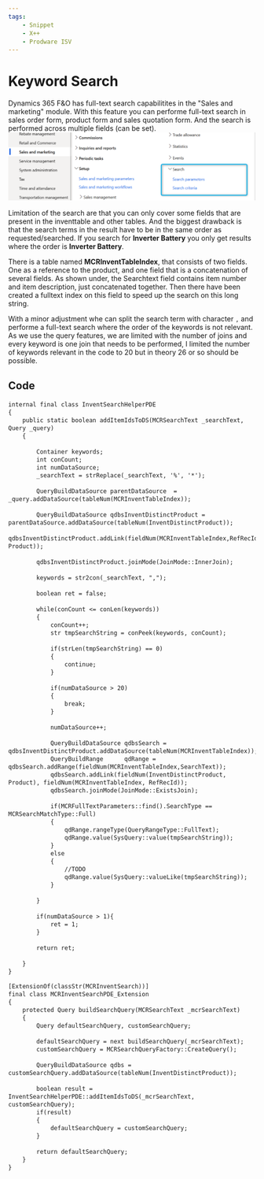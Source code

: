 ```yaml
---
tags: 
    - Snippet
    - X++
    - Prodware ISV
---
```

# Keyword Search
Dynamics 365 F&O has full-text search capabilitites in the "Sales and marketing" module. With this feature you can performe full-text search in sales order form, product form and sales quotation form. And the search is performed across multiple fields (can be set).
![Sales and marketing search menu](../screenshots/SalesAndMarketingSearchMenu.png)

Limitation of the search are that you can only cover some fields that are present in the inventtable and other tables. And the biggest drawback is that the search terms in the result have to be in the same order as requested/searched.
If you search for **Inverter Battery** you only get results where the order is **Inverter Battery**.

There is a table named **MCRInventTableIndex**, that consists of two fields. One as a reference to the product, and one field that is a concatenation of several fields. As shown under, the Searchtext field contains item number and item description, just concatenated together. Then there have been created a fulltext index on this field to speed up the search on this long string.

With a minor adjustment whe can split the search term with character ```,``` and performe a full-text search where the order of the keywords is not relevant.
As we use the query features, we are limited with the number of joins and every keyword is one join that needs to be performed, I limited the number of keywords relevant in the code to 20 but in theory 26 or so should be possible.

## Code
```xpp
internal final class InventSearchHelperPDE
{
    public static boolean addItemIdsToDS(MCRSearchText _searchText, Query _query)
    {

        Container keywords;
        int conCount;
        int numDataSource;
        _searchText = strReplace(_searchText, '%', '*');

        QueryBuildDataSource parentDataSource  = _query.addDataSource(tableNum(MCRInventTableIndex));

        QueryBuildDataSource qdbsInventDistinctProduct = parentDataSource.addDataSource(tableNum(InventDistinctProduct));
        qdbsInventDistinctProduct.addLink(fieldNum(MCRInventTableIndex,RefRecId),fieldNum(InventDistinctProduct, Product));

        qdbsInventDistinctProduct.joinMode(JoinMode::InnerJoin);

        keywords = str2con(_searchText, ",");

        boolean ret = false;

        while(conCount <= conLen(keywords))
        {
            conCount++;
            str tmpSearchString = conPeek(keywords, conCount);

            if(strLen(tmpSearchString) == 0)
            {
                continue;
            }

            if(numDataSource > 20)
            {
                break;
            }

            numDataSource++;

            QueryBuildDataSource qdbsSearch =  qdbsInventDistinctProduct.addDataSource(tableNum(MCRInventTableIndex));
            QueryBuildRange      qdRange = qdbsSearch.addRange(fieldNum(MCRInventTableIndex,SearchText));
            qdbsSearch.addLink(fieldNum(InventDistinctProduct, Product), fieldNum(MCRInventTableIndex, RefRecId));
            qdbsSearch.joinMode(JoinMode::ExistsJoin);
            
            if(MCRFullTextParameters::find().SearchType == MCRSearchMatchType::Full)
            {
                qdRange.rangeType(QueryRangeType::FullText);
                qdRange.value(SysQuery::value(tmpSearchString));
            }
            else
            {
                //TODO
                qdRange.value(SysQuery::valueLike(tmpSearchString));
            }
             
        }

        if(numDataSource > 1){
            ret = 1;
        }

        return ret;

    }
}
```


```xpp
[ExtensionOf(classStr(MCRInventSearch))]
final class MCRInventSearchPDE_Extension
{
    protected Query buildSearchQuery(MCRSearchText _mcrSearchText)
    {
        Query defaultSearchQuery, customSearchQuery;

        defaultSearchQuery = next buildSearchQuery(_mcrSearchText);
        customSearchQuery = MCRSearchQueryFactory::CreateQuery();

        QueryBuildDataSource qdbs = customSearchQuery.addDataSource(tableNum(InventDistinctProduct));

        boolean result = InventSearchHelperPDE::addItemIdsToDS(_mcrSearchText, customSearchQuery);
        if(result)
        {
            defaultSearchQuery = customSearchQuery;
        }

        return defaultSearchQuery;
    }
}
```
